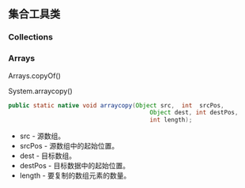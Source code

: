 ## 集合工具类

### Collections

### Arrays

Arrays.copyOf()

System.arraycopy()

```java
public static native void arraycopy(Object src,  int  srcPos,  
                                        Object dest, int destPos,  
                                        int length);  
```

- src - 源数组。 
- srcPos - 源数组中的起始位置。 
- dest - 目标数组。 
- destPos - 目标数据中的起始位置。 
- length - 要复制的数组元素的数量。

